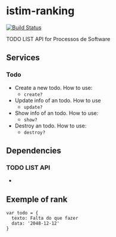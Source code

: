 # istim-ranking
[![Build Status](https://travis-ci.org/processos/temp.png?branch=master)](https://travis-ci.org/processos2014/temp)

TODO LIST API for Processos de Software

## Services
### Todo
  - Create a new todo. How to use:
    - ```create?```
  - Update info of an todo. How to use
    - ```update?```
  - Show info of an todo. How to use:
    - ```show?```
  - Destroy an todo. How to use:
    - ```destroy?```

## Dependencies
### TODO LIST API
  - 

## Exemple of rank
``` 
var todo = {
  texto: Falta do que fazer
  data: '2048-12-12'
}
``` 